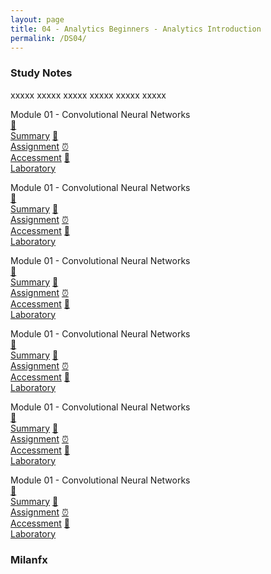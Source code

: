 ```yaml
---
layout: page
title: 04 - Analytics Beginners - Analytics Introduction
permalink: /DS04/
---
```


<h3>Study Notes</h3>

xxxxx xxxxx xxxxx xxxxx xxxxx xxxxx

<div>
  <span class="btn spec1"><span class="btn spec2">Module 01 - Convolutional Neural Networks</span>
  <br>
  <a href="/01-DS-Express/DS01/M1/" class="btn icon1">📝<br>Summary</a>
  <a href="/01-DS-Express/DS01/M1/" class="btn icon2">📖<br>Assignment</a>
  <a href="/01-DS-Express/DS01/M1/" class="btn icon3">⏰<br>Accessment</a>
  <a href="/01-DS-Express/DS01/M1/" class="btn icon4">📂<br>Laboratory</a>
  </span>

  <span class="btn spec1"><span class="btn spec2">Module 01 - Convolutional Neural Networks</span>
  <br>
  <a href="/01-DS-Express/DS01/M1/" class="btn icon1">📝<br>Summary</a>
  <a href="/01-DS-Express/DS01/M1/" class="btn icon2">📖<br>Assignment</a>
  <a href="/01-DS-Express/DS01/M1/" class="btn icon3">⏰<br>Accessment</a>
  <a href="/01-DS-Express/DS01/M1/" class="btn icon4">📂<br>Laboratory</a>
  </span>
</div>

<div>
  <span class="btn spec1"><span class="btn spec2">Module 01 - Convolutional Neural Networks</span>
  <br>
  <a href="/01-DS-Express/DS01/M1/" class="btn icon1">📝<br>Summary</a>
  <a href="/01-DS-Express/DS01/M1/" class="btn icon2">📖<br>Assignment</a>
  <a href="/01-DS-Express/DS01/M1/" class="btn icon3">⏰<br>Accessment</a>
  <a href="/01-DS-Express/DS01/M1/" class="btn icon4">📂<br>Laboratory</a>
  </span>

  <span class="btn spec1"><span class="btn spec2">Module 01 - Convolutional Neural Networks</span>
  <br>
  <a href="/01-DS-Express/DS01/M1/" class="btn icon1">📝<br>Summary</a>
  <a href="/01-DS-Express/DS01/M1/" class="btn icon2">📖<br>Assignment</a>
  <a href="/01-DS-Express/DS01/M1/" class="btn icon3">⏰<br>Accessment</a>
  <a href="/01-DS-Express/DS01/M1/" class="btn icon4">📂<br>Laboratory</a>
  </span>
</div>

<div>
  <span class="btn spec1"><span class="btn spec2">Module 01 - Convolutional Neural Networks</span>
  <br>
  <a href="/01-DS-Express/DS01/M1/" class="btn icon1">📝<br>Summary</a>
  <a href="/01-DS-Express/DS01/M1/" class="btn icon2">📖<br>Assignment</a>
  <a href="/01-DS-Express/DS01/M1/" class="btn icon3">⏰<br>Accessment</a>
  <a href="/01-DS-Express/DS01/M1/" class="btn icon4">📂<br>Laboratory</a>
  </span>

  <span class="btn spec1"><span class="btn spec2">Module 01 - Convolutional Neural Networks</span>
  <br>
  <a href="/01-DS-Express/DS01/M1/" class="btn icon1">📝<br>Summary</a>
  <a href="/01-DS-Express/DS01/M1/" class="btn icon2">📖<br>Assignment</a>
  <a href="/01-DS-Express/DS01/M1/" class="btn icon3">⏰<br>Accessment</a>
  <a href="/01-DS-Express/DS01/M1/" class="btn icon4">📂<br>Laboratory</a>
  </span>
</div>

<h3>Milanfx</h3>
